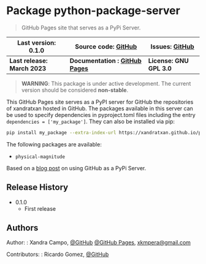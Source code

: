 # Package python-package-server

> GitHub Pages site that serves as a PyPi Server.

| Last version: 0.1.0          | Source code: [GitHub](https://github.com/xandratxan/python-package-server/)          | Issues: [GitHub](https://github.com/xandratxan/python-package-server/issues/) |
|------------------------------|--------------------------------------------------------------------------------------|-------------------------------------------------------------------------------|
| **Last release: March 2023** | **Documentation : [GitHub Pages](https://xandratxan.github.io/package-server.html)** | **License: GNU GPL 3.0**                                                      |

> **WARNING**: This package is under active development. The current version should be considered **non-stable**.

This GitHub Pages site serves as a PyPI server for GitHub the repositories of xandratxan hosted in GitHub.
The packages available in this server can be used to specify dependencies in pyproject.toml files 
including the entry ``dependencies = ['my_package']``. They can also be installed via pip:

```bash
pip install my_package --extra-index-url https://xandratxan.github.io/python-package-server/
```

The following packages are available:

- ``physical-magnitude``

Based on a [blog post](
https://medium.freecodecamp.org/how-to-use-github-as-a-pypi-server-1c3b0d07db2) on using GitHub as a PyPi Server.

## Release History

* 0.1.0
    * First release

## Authors

Author:
: Xandra Campo, 
[@GitHub](https://github.com/xandratxan/)
[@GitHub Pages](https://xandratxan.github.io/), 
xkmpera@gmail.com

Contributors:
: Ricardo Gomez, 
[@GitHub](https://github.com/ricargoes/)
